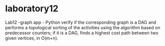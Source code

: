 # laboratory12
Lab12 -graph app - Python
verify if the corresponding graph is a DAG and performs a topological sorting of the activities using the algorithm based
on predecessor counters;
if it is a DAG, finds a highest cost path between two given vertices, in O(m+n).
